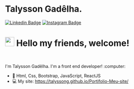 <h1> Talysson Gadêlha.</h1>


[![Linkedin Badge](https://img.shields.io/badge/-Linkedin-6633cc?style=for-the-badge&logo=Linkedin&logoColor=white&link=https://www.linkedin.com/in/talysson-gadêlha-a174561b3/)](https://www.linkedin.com/in/talysson-gadêlha-a174561b3/)
[![Instagram Badge](https://img.shields.io/badge/-Instagram-6633cc?style=for-the-badge&logo=Instagram&logoColor=white&link=https://www.instagram.com/talyssongadelha/?hl=pt-br)](https://www.instagram.com/talyssongadelha/?hl=pt-br) 



# <img src="https://media.giphy.com/media/hvRJCLFzcasrR4ia7z/giphy.gif" width="30px"> Hello my friends, welcome! <br>
<br>
<p>
I'm Talysson Gadêlha.
I'm a front end  developer! :computer:
</p>

- 🚀 Html, Css, Bootstrap, JavaScript, ReactJS
- 💻 My site: https://talyssong.github.io/Portifolio-Meu-site/
